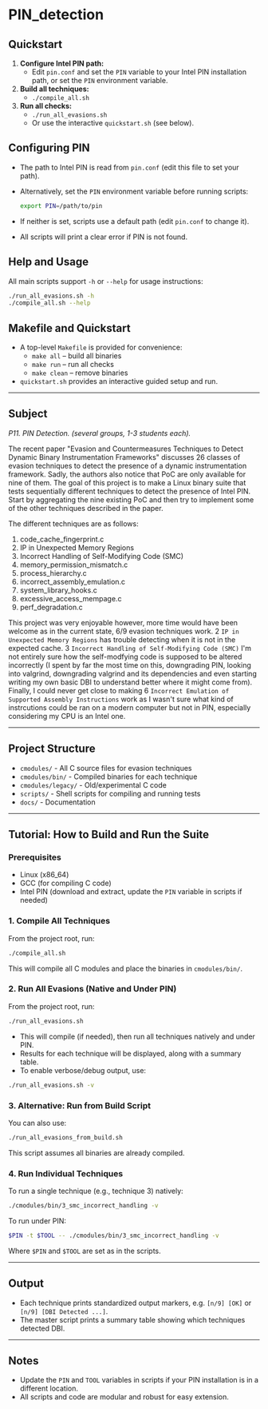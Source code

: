 # PIN_detection

## Quickstart

1. **Configure Intel PIN path:**
   - Edit `pin.conf` and set the `PIN` variable to your Intel PIN installation path, or set the `PIN` environment variable.
2. **Build all techniques:**
   - `./compile_all.sh`
3. **Run all checks:**
   - `./run_all_evasions.sh`
   - Or use the interactive `quickstart.sh` (see below).

## Configuring PIN

- The path to Intel PIN is read from `pin.conf` (edit this file to set your path).
- Alternatively, set the `PIN` environment variable before running scripts:

  ```bash
  export PIN=/path/to/pin
  ```

- If neither is set, scripts use a default path (edit `pin.conf` to change it).
- All scripts will print a clear error if PIN is not found.

## Help and Usage

All main scripts support `-h` or `--help` for usage instructions:

```bash
./run_all_evasions.sh -h
./compile_all.sh --help
```

## Makefile and Quickstart

- A top-level `Makefile` is provided for convenience:
  - `make all` – build all binaries
  - `make run` – run all checks
  - `make clean` – remove binaries
- `quickstart.sh` provides an interactive guided setup and run.

---

## Subject

*P11. PIN Detection. (several groups, 1-3 students each).*

The recent paper "Evasion and Countermeasures Techniques to Detect Dynamic Binary Instrumentation Frameworks" discusses 26 classes of evasion techniques to detect the presence of a dynamic instrumentation framework. Sadly, the authors also notice that PoC are only available for nine of them. The goal of this project is to make a Linux binary suite that tests sequentially different techniques to detect the presence of Intel PIN. Start by aggregating the nine existing PoC and then try to implement some of the other techniques described in the paper.

The different techniques are as follows:

1. code_cache_fingerprint.c
2. IP in Unexpected Memory Regions
3. Incorrect Handling of Self-Modifying Code (SMC)
4. memory_permission_mismatch.c
5. process_hierarchy.c
6. incorrect_assembly_emulation.c
7. system_library_hooks.c
8. excessive_access_mempage.c
9. perf_degradation.c

This project was very enjoyable however, more time would have been welcome as in the current state, 6/9 evasion techniques work. 2 `IP in Unexpected Memory Regions` has trouble detecting when it is not in the expected cache. 3 `Incorrect Handling of Self-Modifying Code (SMC)` I'm not entirely sure how the self-modfying code is supposed to be altered incorrectly (I spent by far the most time on this, downgrading PIN, looking into valgrind, downgrading valgrind and its dependencies and even starting writing my own basic DBI to understand better where it might come from). Finally, I could never get close to  making 6 `Incorrect Emulation of Supported Assembly Instructions` work as I wasn't sure what kind of instrcutions could be ran on a modern computer but not in PIN, especially considering my CPU is an Intel one.

---

## Project Structure

- `cmodules/`         - All C source files for evasion techniques
- `cmodules/bin/`     - Compiled binaries for each technique
- `cmodules/legacy/`  - Old/experimental C code
- `scripts/`          - Shell scripts for compiling and running tests
- `docs/`             - Documentation

---

## Tutorial: How to Build and Run the Suite

### Prerequisites

- Linux (x86_64)
- GCC (for compiling C code)
- Intel PIN (download and extract, update the `PIN` variable in scripts if needed)

### 1. Compile All Techniques

From the project root, run:

```bash
./compile_all.sh
```

This will compile all C modules and place the binaries in `cmodules/bin/`.

### 2. Run All Evasions (Native and Under PIN)

From the project root, run:

```bash
./run_all_evasions.sh
```

- This will compile (if needed), then run all techniques natively and under PIN.
- Results for each technique will be displayed, along with a summary table.
- To enable verbose/debug output, use:

```bash
./run_all_evasions.sh -v
```

### 3. Alternative: Run from Build Script

You can also use:

```bash
./run_all_evasions_from_build.sh
```

This script assumes all binaries are already compiled.

### 4. Run Individual Techniques

To run a single technique (e.g., technique 3) natively:

```bash
./cmodules/bin/3_smc_incorrect_handling -v
```

To run under PIN:

```bash
$PIN -t $TOOL -- ./cmodules/bin/3_smc_incorrect_handling -v
```

Where `$PIN` and `$TOOL` are set as in the scripts.

---

## Output

- Each technique prints standardized output markers, e.g. `[n/9] [OK]` or `[n/9] [DBI Detected ...]`.
- The master script prints a summary table showing which techniques detected DBI.

---

## Notes

- Update the `PIN` and `TOOL` variables in scripts if your PIN installation is in a different location.
- All scripts and code are modular and robust for easy extension.
